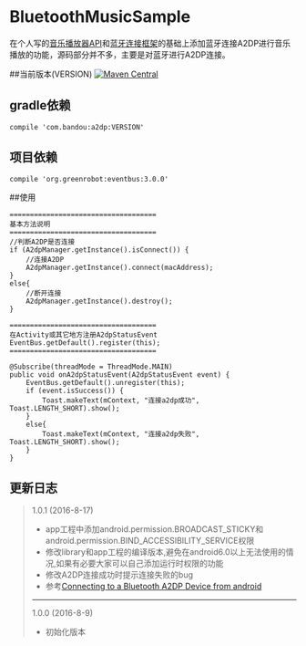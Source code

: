 # BluetoothMusicSample
在个人写的[音乐播放器API](https://github.com/ALonelyTraveler/MusicLibrarySample)和[蓝牙连接框架](https://github.com/ALonelyTraveler/BluetoothLibrarySample)的基础上添加蓝牙连接A2DP进行音乐播放的功能，源码部分并不多，主要是对蓝牙进行A2DP连接。

##当前版本(VERSION)
[![Maven Central](https://img.shields.io/badge/VERSION-1.0.1-orange.svg)](https://bintray.com/gcssloop/maven/sutil/view)

## gradle依赖

	compile 'com.bandou:a2dp:VERSION'
	
## 项目依赖

	compile 'org.greenrobot:eventbus:3.0.0'
	
##使用

	====================================
	基本方法说明
	====================================
	//判断A2DP是否连接
	if (A2dpManager.getInstance().isConnect()) {
		//连接A2DP
		A2dpManager.getInstance().connect(macAddress);
	}
	else{
		//断开连接
		A2dpManager.getInstance().destroy();
	}
	
	====================================
	在Activity或其它地方注册A2dpStatusEvent
	EventBus.getDefault().register(this);
	====================================
	
	@Subscribe(threadMode = ThreadMode.MAIN)
    public void onA2dpStatusEvent(A2dpStatusEvent event) {
        EventBus.getDefault().unregister(this);
        if (event.isSuccess()) {
            Toast.makeText(mContext, "连接a2dp成功", Toast.LENGTH_SHORT).show();
        }
        else{
            Toast.makeText(mContext, "连接a2dp失败", Toast.LENGTH_SHORT).show();
        }
    }

## 更新日志

>
>1.0.1 (2016-8-17)
>
>* app工程中添加android.permission.BROADCAST_STICKY和android.permission.BIND_ACCESSIBILITY_SERVICE权限
>* 修改library和app工程的编译版本,避免在android6.0以上无法使用的情况,如果有必要大家可以自己添加运行时权限的功能
>* 修改A2DP连接成功时提示连接失败的bug
>* 参考[Connecting to a Bluetooth A2DP Device from android](https://derivedcode.wordpress.com/2013/10/09/connecting-to-a-bluetooth-a2dp-device-from-android/)
>
>--------------------------------------
>
>1.0.0 (2016-8-9)
>
>* 初始化版本
>
